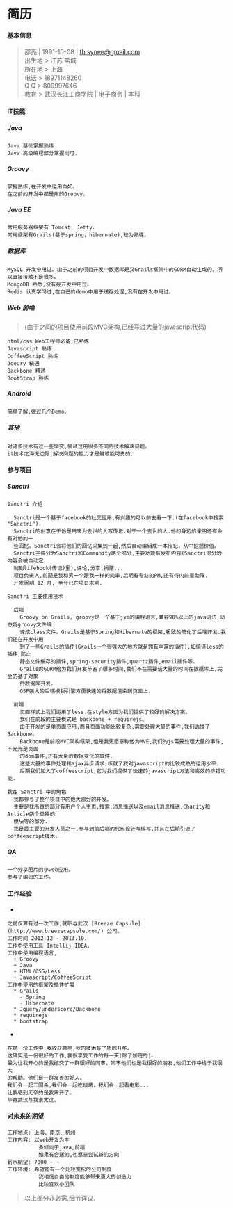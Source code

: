 简历
========

#### 基本信息

> 邵亮 | 1991-10-08 | th.synee@gmail.com  
> 出生地 > 江苏 盐城  
> 所在地 > 上海  
> 电话 > 18971148260  
> Q Q > 809997646  
> 教育 > 武汉长江工商学院 | 电子商务 | 本科

#### IT技能

##### Java

```
Java 基础掌握熟练.
Java 高级编程部分掌握尚可.
```
##### Groovy
```
掌握熟练,在开发中运用自如。
在之前的开发中都是用的Groovy。
```
##### Java EE
```
常用服务器框架有 Tomcat, Jetty。
常用框架有Grails(基于spring，hibernate),较为熟练。
```
##### 数据库
```
MySQL 开发中用过。由于之前的项目开发中数据库是又Grails框架中的GORM自动生成的，所以直接接触不是很多。
MongoDB 熟悉,没有在开发中用过。
Redis 认真学习过,在自己的demo中用于缓存处理,没有在开发中用过。
```
##### Web 前端
> (由于之间的项目使用前段MVC架构,已经写过大量的javascript代码)

```
html/css Web工程师必备,已熟练
Javascript 熟练
CoffeeScript 熟练
Jqeury 精通
Backbone 精通
BootStrap 熟练
```
##### Android
```
简单了解,做过几个Demo。
```
##### 其他
```
对诸多技术有过一些学究,尝试过用很多不同的技术解决问题。
it技术之海无边际,解决问题的能力才是最难能可贵的.
```


#### 参与项目

##### Sanctri
```
Sanctri 介绍

  Sanctri是一个基于facebook的社交应用,有兴趣的可以前去看一下.(在facebook中搜索 "Sanctri").
  Sanctri的创意在于他是用来为去世的人写传记.对于一个去世的人.他的身边的亲朋还有会有对他的一
  些回忆。Sanctri会将他们的回忆采集到一起,然后自动编辑成一本传记，从中挖掘价值。
  Sanctri主要分为Sanctri和Community两个部分,主要功能有发布内容(Sanctri部分的内容会被自动定
  制到lifebook(传记)里),评论,分享,捐赠...
  项目负责人,前期是我和另一个跟我一样的同事,后期有专业的PM,还有行内前辈助阵.
  开发周期 12 月, 至今已在项目末期.

Sanctri 主要使用技术

  后端
    Groovy on Grails, groovy是一个基于jvm的编程语言,兼容90%以上的java语法,动态将groovy文件编
    译成class文件。Grails是基于Spring和Hibernate的框架,极致的简化了后端开发.我们还在开发中用
    到了一些Grails的插件(Grails一个很强大的地方就是拥有丰富的插件),如编译less的插件,防止
    静态文件缓存的插件,spring-security插件,quartz插件,email插件等。
    Grails的GORM给为我们开发节省了很多时间,我们不在需要话大量的时间在数据库上,完全的基于对象
    的数据库开发。
    GSP强大的后端模板引擎方便快速的将数据渲染到页面上.
    
  前端
    页面样式上我们运用了less.在style方面为我们提供了较好的解决方案。
    我们在前段的主要模式是 backbone + requirejs。
    由于开发的是单页面应用,而且页面功能比较复杂,需要处理大量的事件,我们选择了Backbone。
    Backbone是前段MVC架构框架,但是我更愿意称他为MVE,我们的js需要处理大量的事件,不光光是页面
    的dom事件,还有大量的数据变化的事件.
    这些大量的事件处理和ajax异步请求,练就了我对javascript的比较成熟的运用水平.
    后期我们加入了coffeescript,它为我们提供了快速的javascript方法和高效的排错功能.

我在 Sanctri 中的角色
  我都参与了整个项目中的绝大部分的开发。
  主要是我所做的部分有用户个人主页,搜索,消息推送以及email消息推送,Charity和Article两个单独的
  模块等的部分.
  我是最主要的开发人员之一,参与到前后端的代码设计与编写,并且在后期引进了coffeescript技术.
```
##### QA
```
一个分享图片的小web应用。
参与了编码的工作。
```

#### 工作经验
*
```
之前仅算有过一次工作,就职与武汉 [Breeze Capsule](http://www.breezecapsule.com/) 公司。
工作时间 2012.12 - 2013.10.
工作中使用工具 Intellij IDEA, 
工作中使用编程语言, 
  + Groovy
  + Java
  + HTML/CSS/Less
  + Javascript/CoffeeScript
工作中使用的框架及插件扩展
  * Grails
    - Spring
    - Hibernate
  * Jquery/underscore/Backbone
  * requirejs
  * bootstrap
```
*
```
在第一份工作中,我收获颇丰,我的技术有了质的升华。
这确实是一份很好的工作,我很享受工作的每一天(除了加班的)。
最为让我开心的是我结交了一群很好的同事，同事他们也是我很好的朋友,他们工作中给予我很大
的帮助。他们是一群友善的好人。
我们会一起三国杀,我们会一起吃烧烤，我们会一起看电影...
让我感到无奈的是我离开了。
毕竟武汉与我家太远。
```

#### 对未来的期望
  
  ```
  工作地点: 上海、南京、杭州 
  工作内容: 以web开发为主
            多倾向于java,前端
            如果有合适的,也愿意尝试新的方向
  薪水期望: 7000 - ~
  工作环境: 希望能有一个比较宽松的公司制度
            我相信自由的制度能够带来更大的创造力
            比较喜欢小团队
  ```
  > 以上部分非必需,细节详议.
